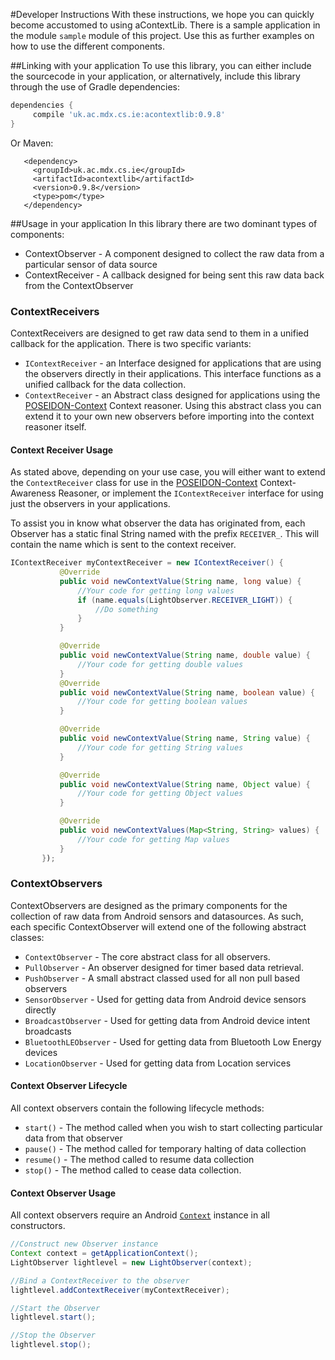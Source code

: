 #Developer Instructions
With these instructions, we hope you can quickly become accustomed to using aContextLib. There is a sample application in the module `sample` module of this project. Use this as further examples on how to use the different components.

##Linking with your application
To use this library, you can either include the sourcecode in your application, or alternatively, include this library through the use of Gradle dependencies:
```gradle
dependencies {
     compile 'uk.ac.mdx.cs.ie:acontextlib:0.9.8'
}
```

Or Maven:
```maven
   <dependency>
     <groupId>uk.ac.mdx.cs.ie</groupId>
     <artifactId>acontextlib</artifactId>
     <version>0.9.8</version>
     <type>pom</type>
   </dependency>
```

##Usage in your application
In this library there are two dominant types of components:
 * ContextObserver - A component designed to collect the raw data from a particular sensor of data source
 * ContextReceiver - A callback designed for being sent this raw data back from the ContextObserver

 ### ContextReceivers
 ContextReceivers are designed to get raw data send to them in a unified callback for the application. There is two specific variants:
 * `IContextReceiver` - an Interface designed for applications that are using the observers directly in their applications. This interface functions as a unified callback for the data collection.
 * `ContextReceiver` - an Abstract class designed for applications using the [POSEIDON-Context](https://github.com/deankramer/POSEIDON-Context) Context reasoner. Using this abstract class you can extend it to your own new observers before importing into the context reasoner itself.

 #### Context Receiver Usage
 As stated above, depending on your use case, you will either want to extend the `ContextReceiver` class for use in the [POSEIDON-Context](http://github.com/deankramer/POSEIDON-Context) Context-Awareness Reasoner, or implement the `IContextReceiver` interface for using just the observers in your applications.

 To assist you in know what observer the data has originated from, each Observer has a static final String named with the prefix `RECEIVER_`. This will contain the name which is sent to the context receiver.


 ```java
IContextReceiver myContextReceiver = new IContextReceiver() {
            @Override
            public void newContextValue(String name, long value) {
                //Your code for getting long values
                if (name.equals(LightObserver.RECEIVER_LIGHT)) {
                    //Do something
                }
            }

            @Override
            public void newContextValue(String name, double value) {
                //Your code for getting double values
            }
            @Override
            public void newContextValue(String name, boolean value) {
                //Your code for getting boolean values
            }

            @Override
            public void newContextValue(String name, String value) {
                //Your code for getting String values
            }

            @Override
            public void newContextValue(String name, Object value) {
                //Your code for getting Object values
            }

            @Override
            public void newContextValues(Map<String, String> values) {
                //Your code for getting Map values
            }
        });

 ```
 ### ContextObservers
 ContextObservers are designed as the primary components for the collection of raw data from Android sensors and datasources. As such, each specific ContextObserver will extend one of the following abstract classes:
 * `ContextObserver` - The core abstract class for all observers.
 * `PullObserver` - An observer designed for timer based data retrieval.
 * `PushObserver` - A small abstract classed used for all non pull based observers
 * `SensorObserver` - Used for getting data from Android device sensors directly
 * `BroadcastObserver` - Used for getting data from Android device intent broadcasts
 * `BluetoothLEObserver` - Used for getting data from Bluetooth Low Energy devices
 * `LocationObserver` - Used for getting data from Location services

 #### Context Observer Lifecycle
 All context observers contain the following lifecycle methods:
 * `start()` - The method called when you wish to start collecting particular data from that observer
 * `pause()` - The method called for temporary halting of data collection
 * `resume()` - The method called to resume data collection
 * `stop()` - The method called to cease data collection.

 #### Context Observer Usage
 All context observers require an Android [`Context`](https://developer.android.com/reference/android/content/Context.html) instance in all constructors.

```java
//Construct new Observer instance
Context context = getApplicationContext();
LightObserver lightlevel = new LightObserver(context);

//Bind a ContextReceiver to the observer
lightlevel.addContextReceiver(myContextReceiver);

//Start the Observer
lightlevel.start();

//Stop the Observer
lightlevel.stop();
```
